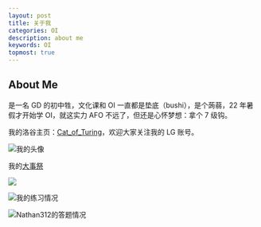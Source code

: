 ```yaml
---
layout: post
title: 关于我
categories: OI
description: about me
keywords: OI
topmost: true
---
```


About Me
--------------

是一名 GD 的初中牲，文化课和 OI 一直都是垫底（bushi），是个蒟蒻，22 年暑假才开始学 OI，就这实力 AFO 不远了，但还是心怀梦想：拿个 7 级钩。

我的洛谷主页：[Cat_of_Turing](https://www.luogu.com.cn/user/767295)，欢迎大家关注我的 LG 账号。

![我的头像](https://cdn.luogu.com.cn/upload/usericon/767295.png)

我的[大事祭](https://www.luogu.com.cn/paste/l6r5optd)

![](https://api.xecades.xyz/api?bilibili=%E7%9A%8E%E6%9C%88%E5%8D%8A%E6%B4%92%E8%8A%B1&site=%E5%9D%90%E6%A0%87%EF%BC%9AGD&qq=1500168015&github=Nathan312&wechat=15362025568&luogu=767295&email=1500618015%40qq.com&date=2023-09-06&str=%E8%BF%99%E4%B8%AA%E8%92%9F%E8%92%BB%E7%9A%84%E7%94%9F%E6%97%A5&img=2)

![我的练习情况](https://luogu.wao3.cn/api/guzhi?id=767295&scores=100,43,8,100,20&dark_mode=true)

![Nathan312的答题情况](https://luogu.wao3.cn/api/practice?id=767295&dark_mode=true)